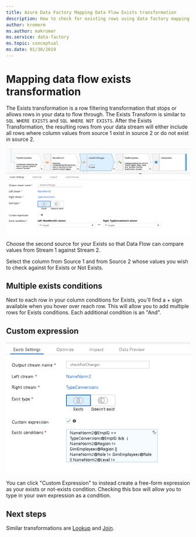 ```yaml
---
title: Azure Data Factory Mapping Data Flow Exists transformation
description: How to check for existing rows using data factory mapping data flows with Exists transformation
author: kromerm
ms.author: makromer
ms.service: data-factory
ms.topic: conceptual
ms.date: 01/30/2019
---
```


# Mapping data flow exists transformation



The Exists transformation is a row filtering transformation that stops or allows rows in your data to flow through. The Exists Transform is similar to ```SQL WHERE EXISTS``` and ```SQL WHERE NOT EXISTS```. After the Exists Transformation, the resulting rows from your data stream will either include all rows where column values from source 1 exist in source 2 or do not exist in source 2.

![Exists settings](media/data-flow/exists.png "exists 1")

Choose the second source for your Exists so that Data Flow can compare values from Stream 1 against Stream 2.

Select the column from Source 1 and from Source 2 whose values you wish to check against for Exists or Not Exists.

## Multiple exists conditions

Next to each row in your column conditions for Exists, you'll find a + sign available when you hover over reach row. This will allow you to add multiple rows for Exists conditions. Each additional condition is an "And".

## Custom expression

![Exists custom settings](media/data-flow/exists1.png "exists custom")

You can click "Custom Expression" to instead create a free-form expression as your exists or not-exists condition. Checking this box will allow you to type in your own expression as a condition.

## Next steps

Similar transformations are [Lookup](data-flow-lookup.md) and [Join](data-flow-join.md).
